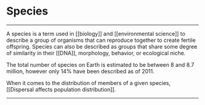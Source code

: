 # Species
---
A species is a term used in [[biology]] and [[environmental science]] to describe a group of organisms that can reproduce together to create fertile offspring. Species can also be described as groups that share some degree of similarity in their [[DNA]], morphology, behavior, or ecological niche. 

The total number of species on Earth is estimated to be between 8 and 8.7 million, however only 14% have been described as of 2011.

When it comes to the distribution of members of a given species, [[Dispersal affects population distribution]].

---